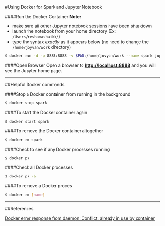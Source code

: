#Using Docker for Spark and Jupyter Notebook 

####Run the Docker Container
**Note:**  
- make sure all other Jupyter notebook sessions have been shut down
- launch the notebook from your home directory (Ex:  `/Users/reshamashaikh/`)
- type the syntax _exactly_ as it appears below (no need to change the `/home/joyvan/work` directory)

```bash
$ docker run -d -p 8888:8888 -v $PWD:/home/jovyan/work --name spark jupyter/pyspark-notebook
```

####Open Browser
Open a browser to **[http://localhost:8888](http://localhost:8888)** and you will see the Jupyter home page.

---
##Helpful Docker commands

####Stop a Docker container from running in the background
```bash
$ docker stop spark
```
####To start the Docker container again
```bash
$ docker start spark
```
####To remove the Docker container altogether
```bash
$ docker rm spark
```


####Check to see if any Docker processes running
```bash
$ docker ps
```

####Check all Docker processes
```bash
$ docker ps -a
```

####To remove a Docker proces
```bash
$ docker rm [name]
```

---

##References

[Docker error response from daemon: Conflict. already in use by container](http://stackoverflow.com/questions/31676155/docker-error-response-from-daemon-conflict-already-in-use-by-container)


